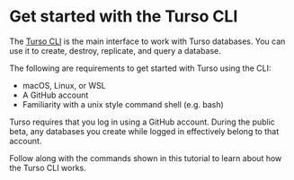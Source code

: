 # Get started with the Turso CLI

The [Turso CLI] is the main interface to work with Turso databases. You can use
it to create, destroy, replicate, and query a database.

The following are requirements to get started with Turso using the CLI:

- macOS, Linux, or WSL
- A GitHub account
- Familiarity with a unix style command shell (e.g. bash)

Turso requires that you log in using a GitHub account. During the public beta,
any databases you create while logged in effectively belong to that account.

Follow along with the commands shown in this tutorial to learn about how the
Turso CLI works.


[Turso CLI]: /reference/turso-cli
